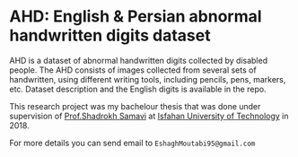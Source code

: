 

# AHD: English & Persian abnormal handwritten digits dataset

AHD is a dataset of abnormal handwritten digits collected by disabled people. The AHD consists of images collected from several sets of handwritten, using different writing tools, including pencils, pens, markers, etc.
Dataset description and the English digits is available in the repo.

This research project was my bachelour thesis  that was done under supervision of [Prof.Shadrokh Samavi](https://scholar.google.com/citations?user=Hj3vz2YAAAAJ&hl=en) at [Isfahan University of Technology](https://english.iut.ac.ir/) in 2018.


For more details you can send email to `EshaghMoutabi95@gmail.com` 
